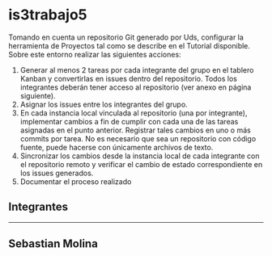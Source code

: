 # is3trabajo5 
Tomando en cuenta un repositorio Git generado por Uds, configurar la herramienta de Proyectos tal como se describe en el Tutorial disponible. Sobre este entorno realizar las siguientes acciones:
1. Generar al menos 2 tareas por cada integrante del grupo en el tablero Kanban y convertirlas en issues dentro del repositorio. Todos los integrantes deberán tener acceso al repositorio (ver ​anexo​ en página siguiente).
2. Asignar los issues entre los integrantes del grupo.
3. En cada instancia local vinculada al repositorio (una por integrante), implementar cambios a fin de cumplir con cada una de las tareas asignadas en el punto anterior. Registrar tales cambios en uno o más commits por tarea. ​No es necesario que sea un repositorio con código fuente, puede hacerse con únicamente archivos de
texto.
4. Sincronizar los cambios desde la instancia local de cada integrante con el repositorio remoto y verificar el cambio de estado correspondiente en los issues generados.
5. Documentar el proceso realizado

## Integrantes 
---
Sebastian Molina
---